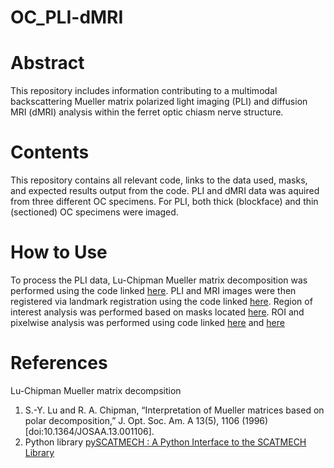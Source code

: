 # OC_PLI-dMRI

# Abstract
This repository includes information contributing to a multimodal backscattering Mueller matrix polarized light imaging (PLI) and diffusion MRI (dMRI) analysis within the ferret optic chiasm nerve structure. 

# Contents
This repository contains all relevant code, links to the data used, masks, and expected results output from the code. PLI and dMRI data was aquired from three different OC specimens. For PLI, both thick (blockface) and thin (sectioned) OC specimens were imaged.

# How to Use
To process the PLI data, Lu-Chipman Mueller matrix decomposition was performed using the code linked [here](https://github.com/rcarl0/OC_PLI-dMRI/blob/main/code/Bulk_polardecomp.py). PLI and MRI images were then registered via landmark registration using the code linked [here](https://github.com/rcarl0/OC_PLI-dMRI/blob/main/code/registration_v3.mlx). Region of interest analysis was performed based on masks located [here](https://github.com/rcarl0/OC_PLI-dMRI/tree/main/data/PLI/masks). ROI and pixelwise analysis was performed using code linked [here](https://github.com/rcarl0/OC_PLI-dMRI/blob/main/code/histogram_across_samples.py) and [here](https://github.com/rcarl0/OC_PLI-dMRI/blob/main/code/pixelwise_corr_across_samples.py)

# References
Lu-Chipman Mueller matrix decompsition
1. S.-Y. Lu and R. A. Chipman, “Interpretation of Mueller matrices based on polar decomposition,” J. Opt. Soc. Am. A 13(5), 1106 (1996) [doi:10.1364/JOSAA.13.001106].
2. Python library [pySCATMECH : A Python Interface to the SCATMECH Library](https://pages.nist.gov/pySCATMECH/)
